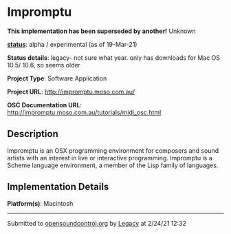 # Impromptu

**This implementation has been superseded by another!**
Unknown

**[status](../implementation-status.html)**: alpha / experimental (as of 19-Mar-21)

**Status details**: 
legacy- not sure what year. only has downloads for Mac OS 10.5/ 10.6, so seems older

**Project Type**: Software Application

**Project URL**: <http://impromptu.moso.com.au/>

**OSC Documentation URL**: <http://impromptu.moso.com.au/tutorials/midi_osc.html>

## Description

Impromptu is an OSX programming environment for composers and sound artists with an interest in live or interactive programming. Impromptu is a Scheme language environment, a member of the Lisp family of languages.

## Implementation Details

**Platform(s)**: Macintosh

---
Submitted to [opensoundcontrol.org](https://opensoundcontrol.org) by [Legacy](https://web.archive.org) at 2/24/21 12:32
